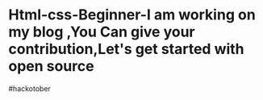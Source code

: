 # Html-css-Beginner-I am working on my blog ,You Can give your contribution,Let's get started with open source
#hackotober
